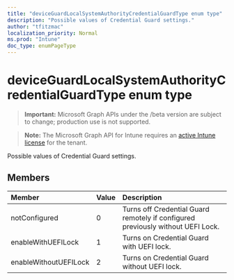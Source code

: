 ```yaml
---
title: "deviceGuardLocalSystemAuthorityCredentialGuardType enum type"
description: "Possible values of Credential Guard settings."
author: "tfitzmac"
localization_priority: Normal
ms.prod: "Intune"
doc_type: enumPageType
---
```


# deviceGuardLocalSystemAuthorityCredentialGuardType enum type

> **Important:** Microsoft Graph APIs under the /beta version are subject to change; production use is not supported.

> **Note:** The Microsoft Graph API for Intune requires an [active Intune license](https://go.microsoft.com/fwlink/?linkid=839381) for the tenant.

Possible values of Credential Guard settings.

## Members
|Member|Value|Description|
|:---|:---|:---|
|notConfigured|0|Turns off Credential Guard remotely if configured previously without UEFI Lock.|
|enableWithUEFILock|1|Turns on Credential Guard with UEFI lock.|
|enableWithoutUEFILock|2|Turns on Credential Guard without UEFI lock.|




